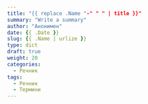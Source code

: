 ```yaml
---
title: "{{ replace .Name "-" " " | title }}"
summary: "Write a summary"
author: "Анонимен"
date: {{ .Date }}
slug: {{ .Name | urlize }}
type: dict
draft: true
weight: 20
categories:
  - Речник
tags:
  - Речник
  - Термини
---
```

